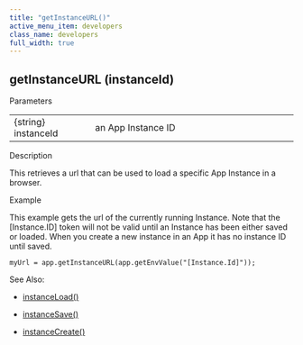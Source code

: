 ```yaml
---
title: "getInstanceURL()"
active_menu_item: developers
class_name: developers
full_width: true
---
```



## getInstanceURL (instanceId)

Parameters

<table>
<tr>
<td width="136">
{string} instanceId

</td>
<td width="22">
</td>
<td width="722">
an App Instance ID

</td>
</tr>
</table>

Description

This retrieves a url that can be used to load a specific App Instance in a browser.

Example

This example gets the url of the currently running Instance. Note that the [Instance.ID] token will not be valid until an Instance has been either saved or loaded. When you create a new instance in an App it has no instance ID until saved.

    myUrl = app.getInstanceURL(app.getEnvValue("[Instance.Id]"));
   

See Also:

 - [instanceLoad()](../instance-data-functions/instanceload)

 - [instanceSave()](../instance-data-functions/instancesave)

 - [instanceCreate()](../instance-data-functions/instancecreate)

